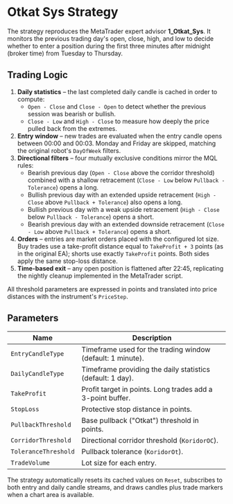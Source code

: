 # Otkat Sys Strategy

The strategy reproduces the MetaTrader expert advisor **1_Otkat_Sys**. It monitors the previous trading day's open, close, high,
and low to decide whether to enter a position during the first three minutes after midnight (broker time) from Tuesday to
Thursday.

## Trading Logic

1. **Daily statistics** – the last completed daily candle is cached in order to compute:
   - `Open - Close` and `Close - Open` to detect whether the previous session was bearish or bullish.
   - `Close - Low` and `High - Close` to measure how deeply the price pulled back from the extremes.
2. **Entry window** – new trades are evaluated when the entry candle opens between 00:00 and 00:03. Monday and Friday are
   skipped, matching the original robot's `DayOfWeek` filters.
3. **Directional filters** – four mutually exclusive conditions mirror the MQL rules:
   - Bearish previous day (`Open - Close` above the corridor threshold) combined with a shallow retracement (`Close - Low`
     below `Pullback - Tolerance`) opens a long.
   - Bullish previous day with an extended upside retracement (`High - Close` above `Pullback + Tolerance`) also opens a long.
   - Bullish previous day with a weak upside retracement (`High - Close` below `Pullback - Tolerance`) opens a short.
   - Bearish previous day with an extended downside retracement (`Close - Low` above `Pullback + Tolerance`) opens a short.
4. **Orders** – entries are market orders placed with the configured lot size. Buy trades use a take-profit distance equal to
   `TakeProfit + 3` points (as in the original EA); shorts use exactly `TakeProfit` points. Both sides apply the same stop-loss
   distance.
5. **Time-based exit** – any open position is flattened after 22:45, replicating the nightly cleanup implemented in the MetaTrader
   script.

All threshold parameters are expressed in points and translated into price distances with the instrument's `PriceStep`.

## Parameters

| Name | Description |
| --- | --- |
| `EntryCandleType` | Timeframe used for the trading window (default: 1 minute). |
| `DailyCandleType` | Timeframe providing the daily statistics (default: 1 day). |
| `TakeProfit` | Profit target in points. Long trades add a 3-point buffer. |
| `StopLoss` | Protective stop distance in points. |
| `PullbackThreshold` | Base pullback ("Otkat") threshold in points. |
| `CorridorThreshold` | Directional corridor threshold (`KoridorOC`). |
| `ToleranceThreshold` | Pullback tolerance (`KoridorOt`). |
| `TradeVolume` | Lot size for each entry. |

The strategy automatically resets its cached values on `Reset`, subscribes to both entry and daily candle streams, and draws
candles plus trade markers when a chart area is available.
